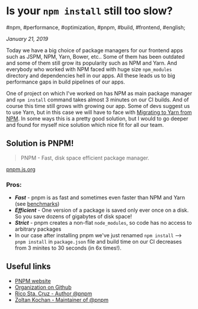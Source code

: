 # Is your `npm install` still too slow?

#npm, #performance, #optimization, #pnpm, #build, #frontend, #english;

_January 21, 2019_

Today we have a big choice of package managers for our frontend apps such as JSPM, NPM, Yarn, Bower, etc.. Some of them has been outdated and some of them still grow its popularity such as NPM and Yarn. And everybody who worked with NPM faced with huge size `npm_modules` directory and dependencies hell in our apps. All these leads us to big performance gaps in build pipelines of our apps.

One of project on which I've worked on has NPM as main package manager and `npm install` command takes almost 3 minutes on our CI builds. And of course this time still grows with growing our app. Some of devs suggest us to use Yarn, but in this case we will have to face with [Migrating to Yarn from NPM](https://yarnpkg.com/lang/en/docs/migrating-from-npm/). In some ways this is a pretty good solution, but I would to go deeper and found for myself nice solution which nice fit for all our team.

## Solution is PNPM!

> PNPM - Fast, disk space efficient package manager.

[pnpm.js.org](https://pnpm.js.org/)

### Pros:

* _**Fast**_ - pnpm is as fast and sometimes even faster than NPM and Yarn (see [benchmarks](https://github.com/pnpm/benchmarks-of-javascript-package-managers))
* _**Efficient**_ - One version of a package is saved only ever once on a disk. So you save dozens of gigabytes of disk space!
* _**Strict**_ - pnpm creates a non-flat `node_modules`, so code has no access to arbitrary packages
* In our case after installing pnpm we've just renamed `npm install` --> `pnpm install` in `package.json` file and build time on our CI decreases from 3 minites to 30 seconds (in 6x times!).

## Useful links

* [PNPM website](https://pnpm.js.org/)
* [Organization on Github](https://github.com/pnpm)
* [Rico Sta. Cruz - Author @pnpm](https://github.com/rstacruz)
* [Zoltan Kochan - Maintainer of @pnpm](https://github.com/zkochan)
